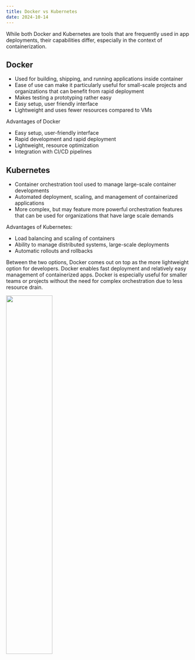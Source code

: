 ```yaml
---
title: Docker vs Kubernetes
date: 2024-10-14
---
```


While both Docker and Kubernetes are tools that are frequently used in app deployments, their capabilities differ, especially in the context of containerization.

## Docker 
- Used for building, shipping, and running applications inside container
- Ease of use can make it particularly useful for small-scale projects and organizations that can benefit from rapid deployment
- Makes testing a prototyping rather easy
- Easy setup, user friendly interface
- Lightweight and uses fewer resources compared to VMs

Advantages of Docker
- Easy setup, user-friendly interface
- Rapid development and rapid deployment
- Lightweight, resource optimization 
- Integration with CI/CD pipelines

## Kubernetes
- Container orchestration tool used to manage large-scale container developments
- Automated deployment, scaling, and management of containerized applications
- More complex, but may feature more powerful orchestration features that can be used for organizations that have large scale demands

Advantages of Kubernetes:
- Load balancing and scaling of containers
- Ability to manage distributed systems, large-scale deployments
- Automatic rollouts and rollbacks


Between the two options, Docker comes out on top as the more lightweight option for developers. Docker enables fast deployment and relatively easy management of containerized apps. Docker is especially useful for smaller teams or projects without the need for complex orchestration due to less resource drain.


<image src="https://contabo.com/blog/wp-content/uploads/2023/12/image-4.jpeg" width="50%">
